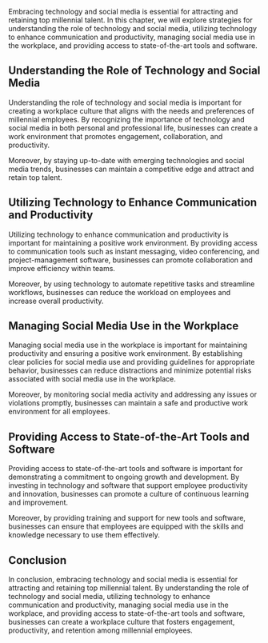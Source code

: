 
Embracing technology and social media is essential for attracting and retaining top millennial talent. In this chapter, we will explore strategies for understanding the role of technology and social media, utilizing technology to enhance communication and productivity, managing social media use in the workplace, and providing access to state-of-the-art tools and software.

Understanding the Role of Technology and Social Media
-----------------------------------------------------

Understanding the role of technology and social media is important for creating a workplace culture that aligns with the needs and preferences of millennial employees. By recognizing the importance of technology and social media in both personal and professional life, businesses can create a work environment that promotes engagement, collaboration, and productivity.

Moreover, by staying up-to-date with emerging technologies and social media trends, businesses can maintain a competitive edge and attract and retain top talent.

Utilizing Technology to Enhance Communication and Productivity
--------------------------------------------------------------

Utilizing technology to enhance communication and productivity is important for maintaining a positive work environment. By providing access to communication tools such as instant messaging, video conferencing, and project-management software, businesses can promote collaboration and improve efficiency within teams.

Moreover, by using technology to automate repetitive tasks and streamline workflows, businesses can reduce the workload on employees and increase overall productivity.

Managing Social Media Use in the Workplace
------------------------------------------

Managing social media use in the workplace is important for maintaining productivity and ensuring a positive work environment. By establishing clear policies for social media use and providing guidelines for appropriate behavior, businesses can reduce distractions and minimize potential risks associated with social media use in the workplace.

Moreover, by monitoring social media activity and addressing any issues or violations promptly, businesses can maintain a safe and productive work environment for all employees.

Providing Access to State-of-the-Art Tools and Software
-------------------------------------------------------

Providing access to state-of-the-art tools and software is important for demonstrating a commitment to ongoing growth and development. By investing in technology and software that support employee productivity and innovation, businesses can promote a culture of continuous learning and improvement.

Moreover, by providing training and support for new tools and software, businesses can ensure that employees are equipped with the skills and knowledge necessary to use them effectively.

Conclusion
----------

In conclusion, embracing technology and social media is essential for attracting and retaining top millennial talent. By understanding the role of technology and social media, utilizing technology to enhance communication and productivity, managing social media use in the workplace, and providing access to state-of-the-art tools and software, businesses can create a workplace culture that fosters engagement, productivity, and retention among millennial employees.
